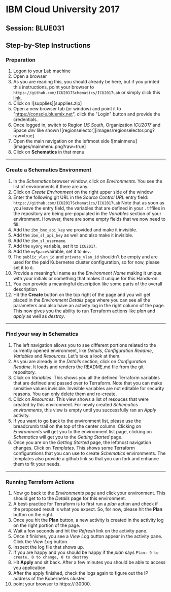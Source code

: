 # IBM Cloud University 2017
## Session: BLUE031
## Step-by-Step Instructions

### Preparation

1. Logon to your Lab machine
2. Open a browser
3. As you are reading this, you should already be here, but if you printed this instructions, point your browser to `https://github.com/ICU2017Schematics/ICU2017Lab` or simply click this <a href="https://github.com/ICU2017Schematics/ICU2017Lab">link</a>.
4. Click on ![supplies][supplies.zip]
4. Open a new browser tab (or window) and point it to "https://console.bluemix.net", click the "Login" button and provide the credentials.
5. Once logged in, switch to Region _US South_, Organization _ICU2017_ and Space _dev_ like shown ![regionselector][images/regionselector.png?raw=true]
6. Open the main navigation on the leftmost side ![mainmenu][images/mainmenu.png?raw=true]
7. Click on **Schematics** in that menu

---
### Create a Schematics Environment

1. In the _Schematics_ browser window, click on _Environments_. You see the list of environments if there are any.
2. Click on _Create Environment_ on the right upper side of the window
3. Enter the following git URL in the _Source Control URL_ entry field:
`https://github.com/ICU2017Schematics/ICU2017Lab`
Note that  as soon as you leave the entry field, the variables that are defined in your `.tf`files in the repository are being pre-populated in the _Variables_ section of your environment. However, there are some empty fields that we now need to fill.
4. Add the `ibm_bmx_api_key` we provided and make it invisible.
5. Add the `ibm_sl_api_key` as well and also make it invisible.
6. Add the `ibm_sl_username`.
7. Add the `myOrg` variable, set it to `ICU2017`.
8. Add the `mySpace`vairable, set it to `dev`.
9. The `public_vlan_id` and `private_vlan_id` shouldn't be empty and are used for the paid Kubernetes cluster configuration, so for now, please set it to `0`.
10. Provide a meaningful name as the _Environment Name_ making it unique with your initials or something that makes it unique for this Hands-on.
11. You can provide a meaningful description like some parts of the overall description
12. Hit the **Create** button on the top right of the page and you will get placed in the _Environment Details_ page where you can see all the parameters and also have an activity log in the right column of the page.
This now gives you the ability to run Terraform actions like _plan_ and _apply_ as well as _destroy_.

---
### Find your way in Schematics
1. The left navigation allows you to see different portions related to the currently opened environment, like _Details_, _Configuration Readme_, _Variables_ and _Resources_. Let's take a look at them.
2. As you are already in the _Details_ section, click on _Configuration Readme_. It loads and renders the README.md file from the git repository.
3. Click on _Variables_. This shows you all the defined Terraform variables that are defined and passed over to Terraform. Note that you can make sensitive values invisible. Invisible variables are not editable for security reasons. You can only delete them and re-create.
4. Click on _Resources_. This view shows a list of resouces that were created by this environment. For newly created _Schematics environments_, this view is empty until you successfully ran an _Apply_ activity.
5. If you want to go back to the environment list, please use the breadcrumb trail on the top of the center column. Clicking on _Environments_ will get you to the environment list page, clicking on _Schematics_ will get you to the _Getting Started_ page.
6. Once you are on the _Getting Started_ page, the leftmost navigation changes. Click on _Templates_. This shows some Terraform configurations that you can use to create _Schematics_ environments. The templates also provide a github link so that you can fork and enhance them to fit your needs.


---
### Running Terraform Actions

1. Now go back to the _Environments_ page and click your environment. This should get to to the _Details_ page for this environment.
2. A best-practice for Terraform is to first run a _plan_ action and check if the proposed result is what you expect. So, for now, please hit the **Plan** button on the right.
3. Once you hit the **Plan** button, a new activity is created in the activity log on the right portion of the page.
4. Wait a few seconds and hit the _Refresh_ link on the activity pane.
5. Once it finishes, you see a _View Log_ button appear in the activity pane. Click the _View Log_ button.
6. Inspect the log file that shows up.
7. If you are happy and you should be happy if the _plan_ says `Plan: 9 to create, 0 to change, 0 to destroy`
8. Hit **Apply** and sit back. After a few minutes you should be able to access you application.
9. After the apply finished, check the logs again to figure out the IP address of the Kubernetes cluster.
10. point your browser to https://<ip>:30000.
